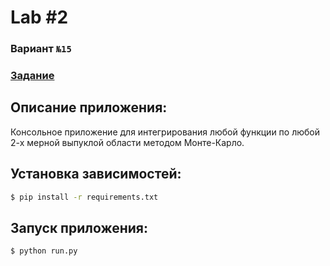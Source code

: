 # Lab #2
### Вариант `№15`

### [Задание](https://github.com/Mrjoulin/ITMOLabs/blob/master/semester_3/Math/Lab2/LabTask.pdf)

## Описание приложения:

Консольное приложение для интегрирования любой функции по любой 2-х мерной выпуклой области методом Монте-Карло.

## Установка зависимостей:

```bash
$ pip install -r requirements.txt
```

## Запуск приложения:

```bash
$ python run.py
```


